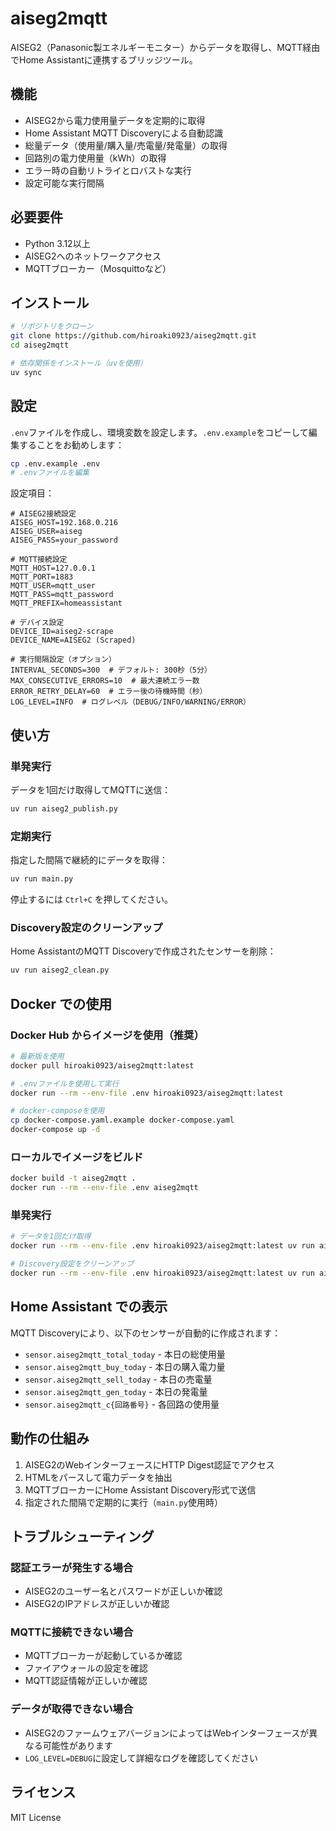 # aiseg2mqtt

AISEG2（Panasonic製エネルギーモニター）からデータを取得し、MQTT経由でHome Assistantに連携するブリッジツール。

## 機能

- AISEG2から電力使用量データを定期的に取得
- Home Assistant MQTT Discoveryによる自動認識
- 総量データ（使用量/購入量/売電量/発電量）の取得
- 回路別の電力使用量（kWh）の取得
- エラー時の自動リトライとロバストな実行
- 設定可能な実行間隔

## 必要要件

- Python 3.12以上
- AISEG2へのネットワークアクセス
- MQTTブローカー（Mosquittoなど）

## インストール

```bash
# リポジトリをクローン
git clone https://github.com/hiroaki0923/aiseg2mqtt.git
cd aiseg2mqtt

# 依存関係をインストール（uvを使用）
uv sync
```

## 設定

`.env`ファイルを作成し、環境変数を設定します。`.env.example`をコピーして編集することをお勧めします：

```bash
cp .env.example .env
# .envファイルを編集
```

設定項目：

```env
# AISEG2接続設定
AISEG_HOST=192.168.0.216
AISEG_USER=aiseg
AISEG_PASS=your_password

# MQTT接続設定
MQTT_HOST=127.0.0.1
MQTT_PORT=1883
MQTT_USER=mqtt_user
MQTT_PASS=mqtt_password
MQTT_PREFIX=homeassistant

# デバイス設定
DEVICE_ID=aiseg2-scrape
DEVICE_NAME=AISEG2 (Scraped)

# 実行間隔設定（オプション）
INTERVAL_SECONDS=300  # デフォルト: 300秒（5分）
MAX_CONSECUTIVE_ERRORS=10  # 最大連続エラー数
ERROR_RETRY_DELAY=60  # エラー後の待機時間（秒）
LOG_LEVEL=INFO  # ログレベル（DEBUG/INFO/WARNING/ERROR）
```

## 使い方

### 単発実行

データを1回だけ取得してMQTTに送信：

```bash
uv run aiseg2_publish.py
```

### 定期実行

指定した間隔で継続的にデータを取得：

```bash
uv run main.py
```

停止するには `Ctrl+C` を押してください。

### Discovery設定のクリーンアップ

Home AssistantのMQTT Discoveryで作成されたセンサーを削除：

```bash
uv run aiseg2_clean.py
```

## Docker での使用

### Docker Hub からイメージを使用（推奨）

```bash
# 最新版を使用
docker pull hiroaki0923/aiseg2mqtt:latest

# .envファイルを使用して実行
docker run --rm --env-file .env hiroaki0923/aiseg2mqtt:latest

# docker-composeを使用
cp docker-compose.yaml.example docker-compose.yaml
docker-compose up -d
```

### ローカルでイメージをビルド

```bash
docker build -t aiseg2mqtt .
docker run --rm --env-file .env aiseg2mqtt
```

### 単発実行

```bash
# データを1回だけ取得
docker run --rm --env-file .env hiroaki0923/aiseg2mqtt:latest uv run aiseg2_publish.py

# Discovery設定をクリーンアップ
docker run --rm --env-file .env hiroaki0923/aiseg2mqtt:latest uv run aiseg2_clean.py
```

## Home Assistant での表示

MQTT Discoveryにより、以下のセンサーが自動的に作成されます：

- `sensor.aiseg2mqtt_total_today` - 本日の総使用量
- `sensor.aiseg2mqtt_buy_today` - 本日の購入電力量
- `sensor.aiseg2mqtt_sell_today` - 本日の売電量
- `sensor.aiseg2mqtt_gen_today` - 本日の発電量
- `sensor.aiseg2mqtt_c{回路番号}` - 各回路の使用量

## 動作の仕組み

1. AISEG2のWebインターフェースにHTTP Digest認証でアクセス
2. HTMLをパースして電力データを抽出
3. MQTTブローカーにHome Assistant Discovery形式で送信
4. 指定された間隔で定期的に実行（`main.py`使用時）

## トラブルシューティング

### 認証エラーが発生する場合

- AISEG2のユーザー名とパスワードが正しいか確認
- AISEG2のIPアドレスが正しいか確認

### MQTTに接続できない場合

- MQTTブローカーが起動しているか確認
- ファイアウォールの設定を確認
- MQTT認証情報が正しいか確認

### データが取得できない場合

- AISEG2のファームウェアバージョンによってはWebインターフェースが異なる可能性があります
- `LOG_LEVEL=DEBUG`に設定して詳細なログを確認してください

## ライセンス

MIT License